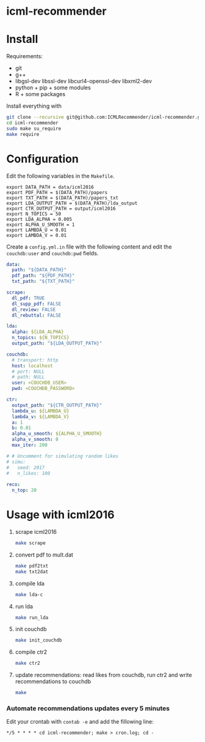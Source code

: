 # icml-recommender

# Install

Requirements:

- git
- g++
- libgsl-dev libssl-dev libcurl4-openssl-dev libxml2-dev
- python + pip + some modules
- R + some packages

Install everything with

```sh
git clone --recursive git@github.com:ICMLRecommender/icml-recommender.git
cd icml-recommender
sudo make su_require
make require
```

# Configuration

Edit the following variables in the `Makefile`.

```make
export DATA_PATH = data/icml2016
export PDF_PATH = $(DATA_PATH)/papers
export TXT_PATH = $(DATA_PATH)/papers_txt
export LDA_OUTPUT_PATH = $(DATA_PATH)/lda_output
export CTR_OUTPUT_PATH = output/icml2016
export N_TOPICS = 50
export LDA_ALPHA = 0.005
export ALPHA_U_SMOOTH = 1
export LAMBDA_U = 0.01
export LAMBDA_V = 0.01
```

Create a `config.yml.in` file with the following content and edit the `couchdb:user` and `couchdb:pwd` fields.

```yaml
data: 
  path: "${DATA_PATH}"
  pdf_path: "${PDF_PATH}"
  txt_path: "${TXT_PATH}"

scrape:
  dl_pdf: TRUE
  dl_supp_pdf: FALSE
  dl_review: FALSE
  dl_rebuttal: FALSE

lda:
  alpha: ${LDA_ALPHA}
  n_topics: ${N_TOPICS}
  output_path: "${LDA_OUTPUT_PATH}"

couchdb:
  # transport: http
  host: localhost
  # port: NULL
  # path: NULL
  user: <COUCHDB_USER>
  pwd: <COUCHDB_PASSWORD>

ctr:
  output_path: "${CTR_OUTPUT_PATH}"
  lambda_u: ${LAMBDA_U}
  lambda_v: ${LAMBDA_V}
  a: 1
  b: 0.01
  alpha_u_smooth: ${ALPHA_U_SMOOTH}
  alpha_v_smooth: 0
  max_iter: 200

# # Uncomment for simulating random likes
# simu:
#   seed: 2017
#   n_likes: 100
  
reco:
  n_top: 20
```

# Usage with icml2016

1. scrape icml2016

    ```sh
    make scrape
    ```

2. convert pdf to mult.dat
    
    ```sh
    make pdf2txt
    make txt2dat
    ```

3. compile lda
    
    ```sh
    make lda-c
    ```
    
4. run lda

    ```sh
    make run_lda
    ```

5. init couchdb

    ```sh
    make init_couchdb
    ```

6. compile ctr2
    
    ```sh
    make ctr2
    ```

7. update recommendations: read likes from couchdb, run ctr2 and write recommendations to couchdb

    ```sh
    make
    ```

### Automate recommendations updates every 5 minutes

Edit your crontab with `contab -e` and add the fillowing line:

```
*/5 * * * * cd icml-recommender; make > cron.log; cd -
```
